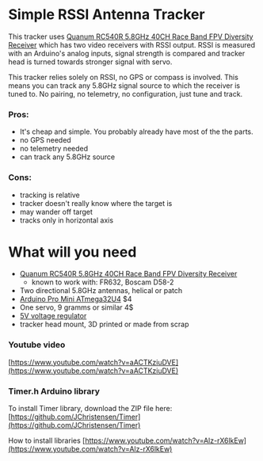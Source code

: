 Simple RSSI Antenna Tracker
===========================

This tracker uses [Quanum RC540R 5.8GHz 40CH Race Band FPV Diversity Receiver](https://www.hobbyking.com/en_us/5-8ghz-32ch-8-race-channels-diversity-vrx.html)
which has two video receivers with RSSI output. RSSI is measured with an Arduino's analog inputs, signal strength is compared and tracker head is turned towards stronger signal with servo.

This tracker relies solely on RSSI, no GPS or compass is involved.
This means you can track any 5.8GHz signal source to which the receiver is tuned to.
No pairing, no telemetry, no configuration, just tune and track.

### Pros:
* It's cheap and simple. You probably already have most of the the parts.
* no GPS needed
* no telemetry needed
* can track any 5.8GHz source

### Cons:
* tracking is relative
* tracker doesn't really know where the target is
* may wander off target
* tracks only in horizontal axis

# What will you need
* [Quanum RC540R 5.8GHz 40CH Race Band FPV Diversity Receiver](https://www.hobbyking.com/en_us/5-8ghz-32ch-8-race-channels-diversity-vrx.html)
    * known to work with: FR632, Boscam D58-2
* Two directional 5.8GHz antennas, helical or patch
* [Arduino Pro Mini ATmega32U4](http://www.ebay.com/sch/i.html?_from=R40&_sacat=0&_nkw=Arduino++atmega+32u4&rt=nc&LH_BIN=1) $4
* One servo, 9 gramms or similar 4$
* [5V voltage regulator](http://www.ebay.com/sch/i.html?_from=R40&_trksid=p2047675.m570.l1313.TR0.TRC0.H0.TRS0&_nkw=MP1584EN&_sacat=0)
* tracker head mount, 3D printed or made from scrap

### Youtube video
[https://www.youtube.com/watch?v=aACTKziuDVE](https://www.youtube.com/watch?v=aACTKziuDVE)

### Timer.h Arduino library
To install Timer library, download the ZIP file here:
[https://github.com/JChristensen/Timer](https://github.com/JChristensen/Timer)

How to install libraries
[https://www.youtube.com/watch?v=Alz-rX6lkEw](https://www.youtube.com/watch?v=Alz-rX6lkEw)